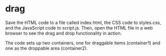 # drag
Save the HTML code to a file called index.html, the CSS code to styles.css, and the JavaScript code to script.js. Then, open the HTML file in a web browser to see the drag and drop functionality in action.

The code sets up two containers, one for draggable items (container1) and one as the droppable area (container2).
